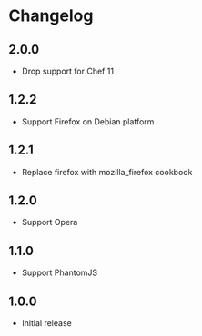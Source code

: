 # Changelog

## 2.0.0

- Drop support for Chef 11

## 1.2.2

- Support Firefox on Debian platform

## 1.2.1

- Replace firefox with mozilla_firefox cookbook

## 1.2.0 

- Support Opera

## 1.1.0 

- Support PhantomJS

## 1.0.0 

- Initial release
